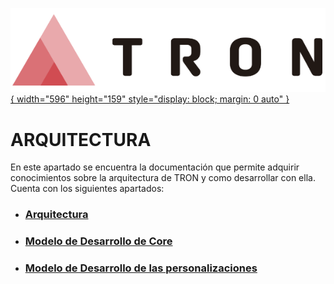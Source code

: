 [![Imagen Logo](./00-Imagen/logo-TRON.png){ width="596" height="159" style="display: block; margin: 0 auto" }](./Acceso-directo.md)
# ARQUITECTURA

En este apartado se encuentra la documentación que permite adquirir conocimientos sobre la arquitectura de TRON y como desarrollar con ella. Cuenta con los siguientes apartados:

- ### [Arquitectura](./NOLINK.md)
- ### [Modelo de Desarrollo de Core](./NOLINK.md)
- ### [Modelo de Desarrollo de las personalizaciones](./NOLINK.md)
